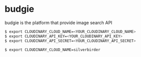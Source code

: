 # budgie
budgie is the platform that provide image search API

```bash
$ export CLOUDINARY_CLOUD_NAME=<YOUR_CLOUDINARY_CLOUD_NAME>
$ export CLOUDINARY_API_KEY=<YOUR_CLOUDINARY_API_KEY>
$ export CLOUDINARY_API_SECRET=<YOUR_CLOUDINARY_API_SECRET>

$ export CLOUDINARY_CLOUD_NAME=silverbirder
```